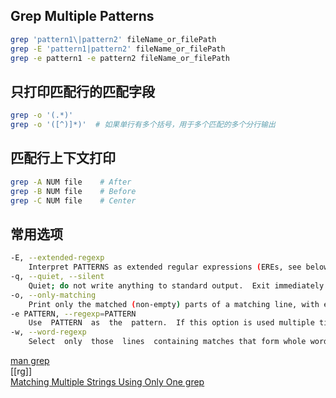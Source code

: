 ## Grep Multiple Patterns
```bash
grep 'pattern1\|pattern2' fileName_or_filePath
grep -E 'pattern1|pattern2' fileName_or_filePath
grep -e pattern1 -e pattern2 fileName_or_filePath
```
## 只打印匹配行的匹配字段
```bash
grep -o '(.*)'
grep -o '([^)]*)'  # 如果单行有多个括号，用于多个匹配的多个分行输出
```
## 匹配行上下文打印
```bash
grep -A NUM file	# After
grep -B NUM file	# Before
grep -C NUM file	# Center
```

## 常用选项
```bash
-E, --extended-regexp
	Interpret PATTERNS as extended regular expressions (EREs, see below)
-q, --quiet, --silent
	Quiet; do not write anything to standard output.  Exit immediately with zero status if any match is found, even if an error was detected.  Also see the -s or --no-messages option.
-o, --only-matching
	Print only the matched (non-empty) parts of a matching line, with each such part on a separate output line.
-e PATTERN, --regexp=PATTERN
	Use  PATTERN  as  the  pattern.  If this option is used multiple times or is combined with the -f (--file) option, search for all patterns given. This option can be used to protect a pattern beginning with “-”.
-w, --word-regexp
	Select  only  those  lines  containing matches that form whole words. 
```

[man grep](https://man7.org/linux/man-pages/man1/grep.1.html)  
[[rg]]  
[Matching Multiple Strings Using Only One grep](https://www.baeldung.com/linux/grep-matching-multiple-strings)  